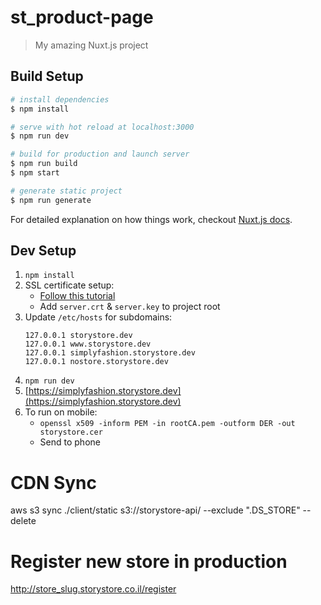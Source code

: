 # st_product-page

> My amazing Nuxt.js project

## Build Setup

``` bash
# install dependencies
$ npm install

# serve with hot reload at localhost:3000
$ npm run dev

# build for production and launch server
$ npm run build
$ npm start

# generate static project
$ npm run generate
```

For detailed explanation on how things work, checkout [Nuxt.js docs](https://nuxtjs.org).


## Dev Setup

1. `npm install`
2. SSL certificate setup:
	* [Follow this tutorial](https://medium.freecodecamp.org/how-to-get-https-working-on-your-local-development-environment-in-5-minutes-7af615770eec)
	* Add `server.crt` & `server.key` to project root
3. Update `/etc/hosts` for subdomains:
	```
	127.0.0.1 storystore.dev
	127.0.0.1 www.storystore.dev
	127.0.0.1 simplyfashion.storystore.dev
	127.0.0.1 nostore.storystore.dev
	```
4. `npm run dev`
5. [https://simplyfashion.storystore.dev](https://simplyfashion.storystore.dev)
6. To run on mobile:
	* `openssl x509 -inform PEM -in rootCA.pem -outform DER -out storystore.cer`
	* Send to phone


# CDN Sync
aws s3 sync ./client/static s3://storystore-api/ --exclude ".DS_STORE" --delete

# Register new store in production
http://store_slug.storystore.co.il/register